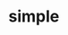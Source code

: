 <!-- generated by markdown-notes-tree -->

# simple

<!-- optional markdown-notes-tree directory description starts here -->

<!-- optional markdown-notes-tree directory description ends here -->


